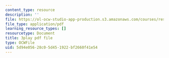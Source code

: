 ```yaml
---
content_type: resource
description: ''
file: https://ol-ocw-studio-app-production.s3.amazonaws.com/courses/res-18-009-learn-differential-equations-up-close-with-gilbert-strang-and-cleve-moler-fall-2015/5d94e05628c05d451922bf2660f41e54_TCkLSYxx21c.pdf
file_type: application/pdf
learning_resource_types: []
resourcetype: Document
title: 3play pdf file
type: OCWFile
uid: 5d94e056-28c0-5d45-1922-bf2660f41e54
---
```

